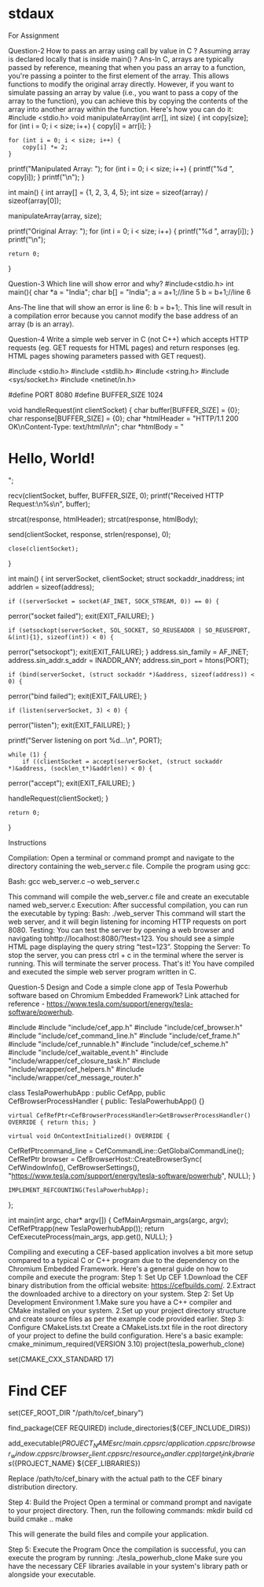 # stdaux
For Assignment

Question-2
How to pass an array using call by value in C ? Assuming array is declared locally that is inside main() ?
Ans-In C, arrays are typically passed by reference, meaning that when you pass an array to a function, you're passing a pointer to the first element of the array. This allows functions to modify the original array directly.
However, if you want to simulate passing an array by value (i.e., you want to pass a copy of the array to the function), you can achieve this by copying the contents of the array into another array within the function. Here's how you can do it:
#include <stdio.h>
void manipulateArray(int arr[], int size) {
    int copy[size];
    for (int i = 0; i < size; i++) {
        copy[i] = arr[i];
    }

  
    for (int i = 0; i < size; i++) {
        copy[i] *= 2;
    }

printf("Manipulated Array: ");
    for (int i = 0; i < size; i++) {
printf("%d ", copy[i]);
    }
printf("\n");
}

int main() {
    int array[] = {1, 2, 3, 4, 5};
    int size = sizeof(array) / sizeof(array[0]);

manipulateArray(array, size);

printf("Original Array: ");
    for (int i = 0; i < size; i++) {
printf("%d ", array[i]);
    }
printf("\n");

    return 0;
}







Question-3
Which line will show error and why?
#include<stdio.h>
int main(){
char *a = "India";
char b[] = "India";
a = a+1;//line 5
b = b+1;//line 6

Ans-The line that will show an error is line 6: b = b+1;.
This line will result in a compilation error because you cannot modify the base address of an array (b is an array). 




Question-4
Write a simple web server in C (not C++) which accepts HTTP requests (eg. GET requests for HTML pages) and return
responses (eg. HTML pages showing parameters passed with GET request).

#include <stdio.h>
#include <stdlib.h>
#include <string.h>
#include <sys/socket.h>
#include <netinet/in.h>

#define PORT 8080
#define BUFFER_SIZE 1024

void handleRequest(int clientSocket) {
    char buffer[BUFFER_SIZE] = {0};
    char response[BUFFER_SIZE] = {0};
    char *htmlHeader = "HTTP/1.1 200 OK\nContent-Type: text/html\n\n";
    char *htmlBody = "<html><body><h1>Hello, World!</h1></body></html>";

recv(clientSocket, buffer, BUFFER_SIZE, 0);
printf("Received HTTP Request:\n%s\n", buffer);

strcat(response, htmlHeader);
strcat(response, htmlBody);

send(clientSocket, response, strlen(response), 0);

    close(clientSocket);
}

int main() {
    int serverSocket, clientSocket;
    struct sockaddr_inaddress;
    int addrlen = sizeof(address);

    if ((serverSocket = socket(AF_INET, SOCK_STREAM, 0)) == 0) {
perror("socket failed");
exit(EXIT_FAILURE);
    }

  
    if (setsockopt(serverSocket, SOL_SOCKET, SO_REUSEADDR | SO_REUSEPORT, &(int){1}, sizeof(int)) < 0) {
perror("setsockopt");
exit(EXIT_FAILURE);
    }
address.sin_family = AF_INET;
address.sin_addr.s_addr = INADDR_ANY;
address.sin_port = htons(PORT);

    if (bind(serverSocket, (struct sockaddr *)&address, sizeof(address)) < 0) {
perror("bind failed");
exit(EXIT_FAILURE);
    }

    if (listen(serverSocket, 3) < 0) {
perror("listen");
exit(EXIT_FAILURE);
    }

printf("Server listening on port %d...\n", PORT);

    while (1) {
        if ((clientSocket = accept(serverSocket, (struct sockaddr *)&address, (socklen_t*)&addrlen)) < 0) {
perror("accept");
exit(EXIT_FAILURE);
        }

handleRequest(clientSocket);
    }

    return 0;
}


Instructions

Compilation:
Open a terminal or command prompt and navigate to the directory containing the web_server.c file.
Compile the program using gcc:

Bash:
gcc  web_server.c –o web_server.c

This command will compile the web_server.c file and create an executable named web_server.c
Execution:
After successful compilation, you can run the executable by typing:
Bash:
./web_server
This command will start the web server, and it will begin listening for incoming HTTP requests on port 8080.
Testing:
You can test the server by opening a web browser and navigating tohttp://localhost:8080/?test=123. You should see a simple HTML page displaying the query string “test=123”.
Stopping the Server:
To stop the server, you can press ctrl + c in the terminal where the server is running. This will terminate the server process.
That's it! You have compiled and executed the simple web server program written in C.





Question-5
Design and Code a simple clone app of Tesla Powerhub software based on Chromium Embedded Framework? Link
attached for reference - https://www.tesla.com/support/energy/tesla-software/powerhub.

#include <iostream>
#include "include/cef_app.h"
#include "include/cef_browser.h"
#include "include/cef_command_line.h"
#include "include/cef_frame.h"
#include "include/cef_runnable.h"
#include "include/cef_scheme.h"
#include "include/cef_waitable_event.h"
#include "include/wrapper/cef_closure_task.h"
#include "include/wrapper/cef_helpers.h"
#include "include/wrapper/cef_message_router.h"

class TeslaPowerhubApp : public CefApp, public CefBrowserProcessHandler {
public:
TeslaPowerhubApp() {}

    virtual CefRefPtr<CefBrowserProcessHandler>GetBrowserProcessHandler() OVERRIDE { return this; }

    virtual void OnContextInitialized() OVERRIDE {
CefRefPtr<CefCommandLine>command_line = CefCommandLine::GetGlobalCommandLine();
CefRefPtr<CefBrowser> browser = CefBrowserHost::CreateBrowserSync(
CefWindowInfo(), CefBrowserSettings(), "https://www.tesla.com/support/energy/tesla-software/powerhub", NULL);
    }

    IMPLEMENT_REFCOUNTING(TeslaPowerhubApp);
};

int main(int argc, char* argv[]) {
CefMainArgsmain_args(argc, argv);
CefRefPtr<TeslaPowerhubApp>app(new TeslaPowerhubApp());
    return CefExecuteProcess(main_args, app.get(), NULL);
}


Compiling and executing a CEF-based application involves a bit more setup compared to a typical C or C++ program due to the dependency on the Chromium Embedded Framework. Here's a general guide on how to compile and execute the program:
Step 1: Set Up CEF
1.Download the CEF binary distribution from the official website: https://cefbuilds.com/.
2.Extract the downloaded archive to a directory on your system.
Step 2: Set Up Development Environment
1.Make sure you have a C++ compiler and CMake installed on your system.
2.Set up your project directory structure and create source files as per the example code provided earlier.
Step 3: Configure CMakeLists.txt
Create a CMakeLists.txt file in the root directory of your project to define the build configuration.
Here's a basic example:
cmake_minimum_required(VERSION 3.10)
project(tesla_powerhub_clone)

set(CMAKE_CXX_STANDARD 17)

# Find CEF
set(CEF_ROOT_DIR "/path/to/cef_binary")

find_package(CEF REQUIRED)
include_directories(${CEF_INCLUDE_DIRS})

add_executable(${PROJECT_NAME} src/main.cpp src/application.cpp src/browser_window.cpp src/browser_client.cpp src/resource_handler.cpp)
target_link_libraries(${PROJECT_NAME} ${CEF_LIBRARIES})

Replace /path/to/cef_binary with the actual path to the CEF binary distribution directory.

Step 4: Build the Project
Open a terminal or command prompt and navigate to your project directory. Then, run the following commands:
mkdir build
cd build
cmake ..
make

This will generate the build files and compile your application.

Step 5: Execute the Program
Once the compilation is successful, you can execute the program by running:
./tesla_powerhub_clone
Make sure you have the necessary CEF libraries available in your system's library path or alongside your executable.



